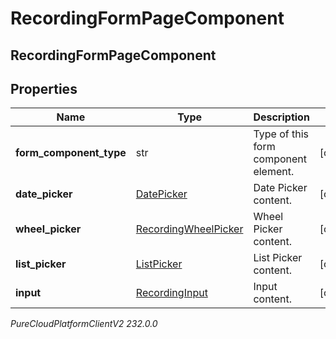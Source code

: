 # RecordingFormPageComponent

## RecordingFormPageComponent

## Properties

|Name | Type | Description | Notes|
|------------ | ------------- | ------------- | -------------|
| **form_component_type** | str | Type of this form component element. | [optional] |
| **date_picker** | [DatePicker](DatePicker) | Date Picker content. | [optional] |
| **wheel_picker** | [RecordingWheelPicker](RecordingWheelPicker) | Wheel Picker content. | [optional] |
| **list_picker** | [ListPicker](ListPicker) | List Picker content. | [optional] |
| **input** | [RecordingInput](RecordingInput) | Input content. | [optional] |



_PureCloudPlatformClientV2 232.0.0_
